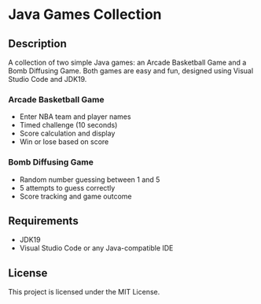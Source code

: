 # Java Games Collection

## Description
A collection of two simple Java games: an Arcade Basketball Game and a Bomb Diffusing Game. Both games are easy and fun, designed using Visual Studio Code and JDK19.

### Arcade Basketball Game
- Enter NBA team and player names
- Timed challenge (10 seconds)
- Score calculation and display
- Win or lose based on score

### Bomb Diffusing Game
- Random number guessing between 1 and 5
- 5 attempts to guess correctly
- Score tracking and game outcome

## Requirements
- JDK19
- Visual Studio Code or any Java-compatible IDE

## License
This project is licensed under the MIT License.
